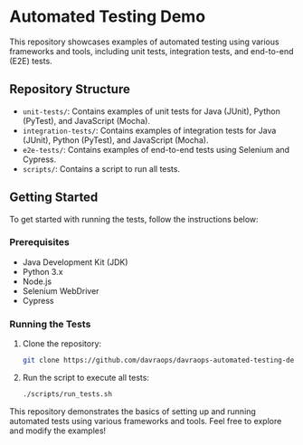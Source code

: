 # Automated Testing Demo

This repository showcases examples of automated testing using various frameworks and tools, including unit tests, integration tests, and end-to-end (E2E) tests.

## Repository Structure

- `unit-tests/`: Contains examples of unit tests for Java (JUnit), Python (PyTest), and JavaScript (Mocha).
- `integration-tests/`: Contains examples of integration tests for Java (JUnit), Python (PyTest), and JavaScript (Mocha).
- `e2e-tests/`: Contains examples of end-to-end tests using Selenium and Cypress.
- `scripts/`: Contains a script to run all tests.

## Getting Started

To get started with running the tests, follow the instructions below:

### Prerequisites

- Java Development Kit (JDK)
- Python 3.x
- Node.js
- Selenium WebDriver
- Cypress

### Running the Tests

1. Clone the repository:
    ```sh
    git clone https://github.com/davraops/davraops-automated-testing-demo.git
    ```

2. Run the script to execute all tests:
    ```sh
    ./scripts/run_tests.sh
    ```


This repository demonstrates the basics of setting up and running automated tests using various frameworks and tools. Feel free to explore and modify the examples!